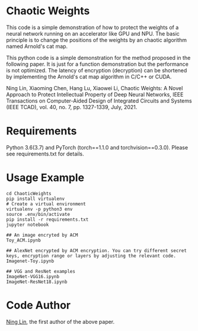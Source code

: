 Chaotic Weights
============

This code is a simple demonstration of how to protect the weights of a neural network running on an accelerator like GPU and NPU. The basic principle is to change the positions of the weights by an chaotic algorithm named Arnold's cat map.

This python code is a simple demonstration for the method proposed in the following paper. It is just for a function demonstration but the performance is not optimized. The latency of encryption (decryption) can be shortened by implementing the Arnold's cat map algorithm in C/C++ or CUDA.

Ning Lin, Xiaoming Chen, Hang Lu, Xiaowei Li, Chaotic Weights: A Novel Approach to Protect Intellectual Property of Deep Neural Networks, IEEE Transactions on Computer-Aided Design of Integrated Circuits and Systems (IEEE TCAD), vol. 40, no. 7, pp. 1327-1339, July, 2021.

Requirements
============
Python 3.6(3.7) and PyTorch (torch==1.1.0 and torchvision==0.3.0). Please see requirements.txt for details.

Usage Example
===========
```
cd ChaoticWeights
pip install virtualenv
# Create a virtual environment
virtualenv -p python3 env
source .env/bin/activate
pip install -r requirements.txt
jupyter notebook

## An image encryted by ACM
Toy_ACM.ipynb 

## AlexNet encrypted by ACM encryption. You can try different secret keys, encryption range or layers by adjusting the relevant code.
Imagenet-Toy.ipynb

## VGG and ResNet examples
ImageNet-VGG16.ipynb
ImageNet-ResNet18.ipynb
```

Code Author
============
[Ning Lin](mailto:1586948927@qq.com), the first author of the above paper.
